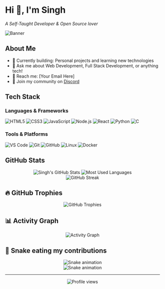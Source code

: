 # Hi 👋, I'm Singh

*A Self-Taught Developer & Open Source lover*

![Banner](https://readme-typing-svg.demolab.com?font=Fira+Code&pause=1000&color=00D4FF&center=true&vCenter=true&width=435&lines=Singh+Developer;Full+Stack+Developer;Open+Source+Enthusiast)

## About Me

- 🔨 Currently building: Personal projects and learning new technologies
- 📌 Ask me about Web Development, Full Stack Development, or anything tech!
- 📧 Reach me: [Your Email Here]
- 🤝 Join my community on [Discord](https://discord.gg/your-server)

## Tech Stack

### Languages & Frameworks
![HTML5](https://img.shields.io/badge/HTML5-E34F26?style=for-the-badge&logo=html5&logoColor=white)
![CSS3](https://img.shields.io/badge/CSS3-1572B6?style=for-the-badge&logo=css3&logoColor=white)
![JavaScript](https://img.shields.io/badge/JavaScript-F7DF1E?style=for-the-badge&logo=javascript&logoColor=black)
![Node.js](https://img.shields.io/badge/Node.js-43853D?style=for-the-badge&logo=node.js&logoColor=white)
![React](https://img.shields.io/badge/React-20232A?style=for-the-badge&logo=react&logoColor=61DAFB)
![Python](https://img.shields.io/badge/Python-3776AB?style=for-the-badge&logo=python&logoColor=white)
![C](https://img.shields.io/badge/C-00599C?style=for-the-badge&logo=c&logoColor=white)

### Tools & Platforms
![VS Code](https://img.shields.io/badge/VS_Code-0078D4?style=for-the-badge&logo=visual%20studio%20code&logoColor=white)
![Git](https://img.shields.io/badge/Git-F05032?style=for-the-badge&logo=git&logoColor=white)
![GitHub](https://img.shields.io/badge/GitHub-100000?style=for-the-badge&logo=github&logoColor=white)
![Linux](https://img.shields.io/badge/Linux-FCC624?style=for-the-badge&logo=linux&logoColor=black)
![Docker](https://img.shields.io/badge/Docker-2496ED?style=for-the-badge&logo=docker&logoColor=white)

## GitHub Stats

<div align="center">
  <img src="https://github-readme-stats.vercel.app/api?username=singhfr&show_icons=true&theme=dark&hide_border=true&count_private=true" alt="Singh's GitHub Stats" />
  <img src="https://github-readme-stats.vercel.app/api/top-langs/?username=singhfr&layout=compact&theme=dark&hide_border=true" alt="Most Used Languages" />
</div>

<div align="center">
  <img src="https://github-readme-streak-stats.herokuapp.com/?user=singhfr&theme=dark&hide_border=true" alt="GitHub Streak" />
</div>

## 🔥 GitHub Trophies
<div align="center">
  <img src="https://github-profile-trophy.vercel.app/?username=singhfr&theme=darkhub&no-frame=true&no-bg=true&margin-w=4" alt="GitHub Trophies" />
</div>

## 📊 Activity Graph
<div align="center">
  <img src="https://github-readme-activity-graph.vercel.app/graph?username=singhfr&theme=react-dark&hide_border=true&area=true" alt="Activity Graph" />
</div>

## 🐍 Snake eating my contributions
<div align="center">
  <img src="https://raw.githubusercontent.com/singhfr/singhfr/output/github-contribution-grid-snake.svg" alt="Snake animation" />
</div>

<!-- Alternative snake animation -->
<div align="center">
  <img src="https://github.com/singhfr/singhfr/blob/output/github-contribution-grid-snake.svg" alt="Snake animation" />
</div>

---

<div align="center">
  <img src="https://komarev.com/ghpvc/?username=singhfr&label=Profile%20views&color=0e75b6&style=flat" alt="Profile views" />
</div>
